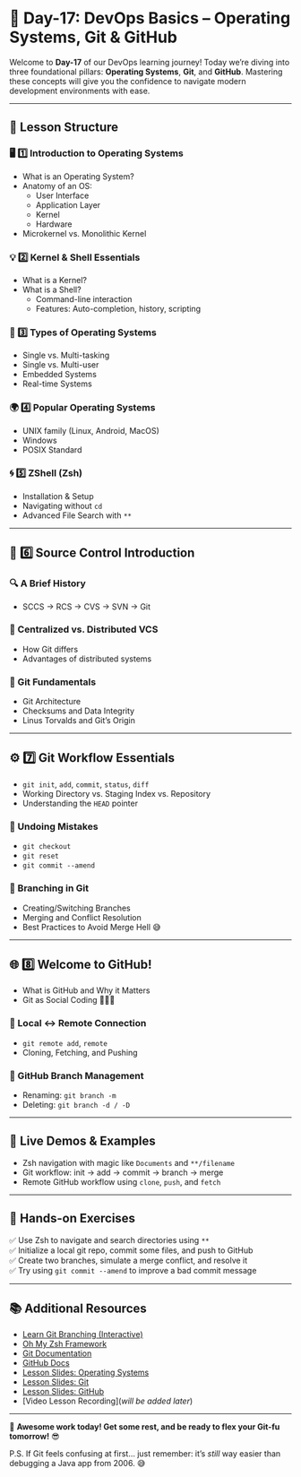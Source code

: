 # **📘 Day-17: DevOps Basics – Operating Systems, Git & GitHub**

Welcome to **Day-17** of our DevOps learning journey! Today we’re diving into three foundational pillars: **Operating Systems**, **Git**, and **GitHub**. Mastering these concepts will give you the confidence to navigate modern development environments with ease.

---

## **📌 Lesson Structure**

### **🖥️ 1️⃣ Introduction to Operating Systems**
- What is an Operating System?
- Anatomy of an OS: 
  - User Interface
  - Application Layer
  - Kernel
  - Hardware
- Microkernel vs. Monolithic Kernel

### **💡 2️⃣ Kernel & Shell Essentials**
- What is a Kernel?
- What is a Shell?
  - Command-line interaction
  - Features: Auto-completion, history, scripting

### **🔧 3️⃣ Types of Operating Systems**
- Single vs. Multi-tasking
- Single vs. Multi-user
- Embedded Systems
- Real-time Systems

### **🌍 4️⃣ Popular Operating Systems**
- UNIX family (Linux, Android, MacOS)
- Windows
- POSIX Standard

### **🌀 5️⃣ ZShell (Zsh)**
- Installation & Setup
- Navigating without `cd`
- Advanced File Search with `**`

---

## **📂 6️⃣ Source Control Introduction**
### **🔍 A Brief History**
- SCCS → RCS → CVS → SVN → Git

### **🔄 Centralized vs. Distributed VCS**
- How Git differs
- Advantages of distributed systems

### **🌳 Git Fundamentals**
- Git Architecture
- Checksums and Data Integrity
- Linus Torvalds and Git’s Origin

---

## **⚙️ 7️⃣ Git Workflow Essentials**
- `git init`, `add`, `commit`, `status`, `diff`
- Working Directory vs. Staging Index vs. Repository
- Understanding the `HEAD` pointer

### **🔁 Undoing Mistakes**
- `git checkout`
- `git reset`
- `git commit --amend`

### **🌿 Branching in Git**
- Creating/Switching Branches
- Merging and Conflict Resolution
- Best Practices to Avoid Merge Hell 😅

---

## **🌐 8️⃣ Welcome to GitHub!**
- What is GitHub and Why it Matters
- Git as Social Coding 🧑‍🤝‍🧑

### **🔗 Local ↔ Remote Connection**
- `git remote add`, `remote`
- Cloning, Fetching, and Pushing

### **🔧 GitHub Branch Management**
- Renaming: `git branch -m`
- Deleting: `git branch -d / -D`

---

## **📜 Live Demos & Examples**
- Zsh navigation with magic like `Documents` and `**/filename`
- Git workflow: init → add → commit → branch → merge
- Remote GitHub workflow using `clone`, `push`, and `fetch`

---

## **🎯 Hands-on Exercises**
✅ Use Zsh to navigate and search directories using `**`  
✅ Initialize a local git repo, commit some files, and push to GitHub  
✅ Create two branches, simulate a merge conflict, and resolve it  
✅ Try using `git commit --amend` to improve a bad commit message  

---

## **📚 Additional Resources**
- [Learn Git Branching (Interactive)](https://learngitbranching.js.org/)
- [Oh My Zsh Framework](https://ohmyz.sh/)
- [Git Documentation](https://git-scm.com/doc)
- [GitHub Docs](https://docs.github.com/)
- [Lesson Slides: Operating Systems](https://github.com/FW-Zalando-Java-Backend-Engineer/Day-17-DevOps-Basics-Operating-Systems-Git-GitHub/blob/main/DevOps%20basics_%20introduction%20to%20operating%20systems.pdf)
- [Lesson Slides: Git](https://github.com/FW-Zalando-Java-Backend-Engineer/Day-17-DevOps-Basics-Operating-Systems-Git-GitHub/blob/main/DevOps%20basics_%20Introduction%20to%20Git.pdf)
- [Lesson Slides: GitHub](https://github.com/FW-Zalando-Java-Backend-Engineer/Day-17-DevOps-Basics-Operating-Systems-Git-GitHub/blob/main/DevOps%20basics_%20Introduction%20to%20GitHub.pdf)
- [Video Lesson Recording](_will be added later_)

---

🚀 **Awesome work today! Get some rest, and be ready to flex your Git-fu tomorrow!** 😎

P.S. If Git feels confusing at first… just remember: it’s *still* way easier than debugging a Java app from 2006. 😅

